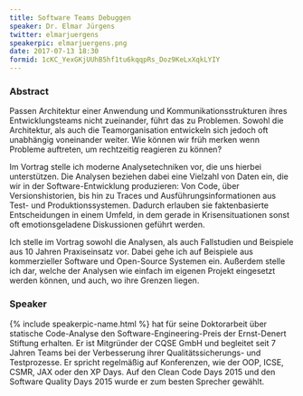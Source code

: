 ```yaml
---
title: Software Teams Debuggen
speaker: Dr. Elmar Jürgens
twitter: elmarjuergens
speakerpic: elmarjuergens.png
date: 2017-07-13 18:30
formid: 1cKC_YexGKjUUhB5hf1tu6kqqpRs_Doz9KeLxXqkLYIY
---
```


### Abstract

Passen Architektur einer Anwendung und Kommunikationsstrukturen ihres Entwicklungsteams nicht zueinander, führt das zu Problemen. Sowohl die Architektur, als auch die Teamorganisation entwickeln sich jedoch oft unabhängig voneinander weiter. Wie können wir früh merken wenn Probleme auftreten, um rechtzeitig reagieren zu können?

Im Vortrag stelle ich moderne Analysetechniken vor, die uns hierbei unterstützen. Die Analysen beziehen dabei eine Vielzahl von Daten ein, die wir in der Software-Entwicklung produzieren: Von Code, über Versionshistorien, bis hin zu Traces und Ausführungsinformationen aus Test- und Produktionssystemen. Dadurch erlauben sie faktenbasierte Entscheidungen in einem Umfeld, in dem gerade in Krisensituationen sonst oft emotionsgeladene Diskussionen geführt werden.

Ich stelle im Vortrag sowohl die Analysen, als auch Fallstudien und Beispiele aus 10 Jahren Praxiseinsatz vor. Dabei gehe ich auf Beispiele aus  kommerzieller Software und Open-Source Systemen ein. Außerdem stelle ich dar, welche der Analysen wie einfach im eigenen Projekt eingesetzt werden können, und auch, wo ihre Grenzen liegen.


### Speaker

{% include speakerpic-name.html %} hat für seine Doktorarbeit über statische Code-Analyse den Software-Engineering-Preis der Ernst-Denert Stiftung erhalten. Er ist Mitgründer der CQSE GmbH und begleitet seit 7 Jahren Teams bei der Verbesserung ihrer Qualitätssicherungs- und Testprozesse. Er spricht regelmäßig auf Konferenzen, wie der OOP, ICSE, CSMR, JAX oder den XP Days. Auf den Clean Code Days 2015 und den Software Quality Days 2015 wurde er zum besten Sprecher gewählt.
